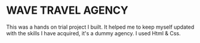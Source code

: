 <h1>WAVE TRAVEL AGENCY</h1>
This was a hands on trial project I built. It helped me to keep myself updated with the skills I have acquired, it's a dummy agency. I used Html & Css.
